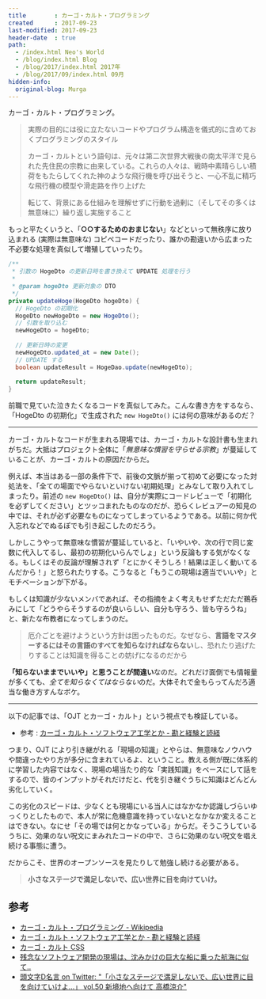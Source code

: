 ```yaml
---
title        : カーゴ・カルト・プログラミング
created      : 2017-09-23
last-modified: 2017-09-23
header-date  : true
path:
  - /index.html Neo's World
  - /blog/index.html Blog
  - /blog/2017/index.html 2017年
  - /blog/2017/09/index.html 09月
hidden-info:
  original-blog: Murga
---
```


カーゴ・カルト・プログラミング。

> 実際の目的には役に立たないコードやプログラム構造を儀式的に含めておくプログラミングのスタイル
> 
> カーゴ・カルトという語句は、元々は第二次世界大戦後の南太平洋で見られた先住民の宗教に由来している。これらの人々は、戦時中素晴らしい積荷をもたらしてくれた神のような飛行機を呼び出そうと、一心不乱に精巧な飛行機の模型や滑走路を作り上げた
> 
> 転じて、背景にある仕組みを理解せずに行動を過剰に（そしてその多くは無意味に）繰り返し実施すること

もっと平たくいうと、「**○○するためのおまじない**」などといって無秩序に放り込まれる (実際は無意味な) コピペコードだったり、誰かの勘違いから広まった不必要な処理を真似して増殖していったり。

```java
/**
 * 引数の HogeDto の更新日時を書き換えて UPDATE 処理を行う
 * 
 * @param hogeDto 更新対象の DTO
 */
private updateHoge(HogeDto hogeDto) {
  // HogeDto の初期化
  HogeDto newHogeDto = new HogeDto();
  // 引数を取り込む
  newHogeDto = hogeDto;
  
  // 更新日時の変更
  newHogeDto.updated_at = new Date();
  // UPDATE する
  boolean updateResult = HogeDao.update(newHogeDto);
  
  return updateResult;
}
```

前職で見ていた泣きたくなるコードを真似してみた。こんな書き方をするなら、「HogeDto の初期化」で生成された `new HogeDto()` には何の意味があるのだ？

-----

カーゴ・カルトなコードが生まれる現場では、カーゴ・カルトな設計書も生まれがちだ。大抵はプロジェクト全体に「*無意味な慣習を守らせる宗教*」が蔓延していることが、カーゴ・カルトの原因だからだ。

例えば、本当はある一部の条件下で、前後の文脈が揃って初めて必要になった対処法を、「全ての場面でやらないといけない初期処理」とみなして取り入れてしまったり。前述の `new HogeDto()` は、自分が実際にコードレビューで「初期化を必ずしてください」とツッコまれたものなのだが、恐らくレビュアーの知見の中では、それが必ず必要なものになってしまっているようである。以前に何か代入忘れなどでぬるぽでも引き起こしたのだろう。

しかしこうやって無意味な慣習が蔓延していると、「いやいや、次の行で同じ変数に代入してるし、最初の初期化いらんでしょ」という反論もする気がなくなる。もしくはその反論が理解されず「とにかくそうしろ！結果は正しく動いてるんだから！」と怒られたりする。こうなると「もうこの現場は適当でいいや」とモチベーションが下がる。

もしくは知識が少ないメンバであれば、その指摘をよく考えもせずただただ鵜呑みにして「どうやらそうするのが良いらしい、自分も守ろう、皆も守ろうね」と、新たな布教者になってしまうのだ。

> 厄介ごとを避けようという方針は困ったものだ。なぜなら、**言語をマスターするにはその言語のすべてを知らなければならない**し、恐れたり逃げたりすることは知識を得ることの妨げになるのだから

**「知らないままでいいや」と思うことが間違い**なのだ。どれだけ面倒でも情報量が多くても、*全てを知らなくてはならない*のだ。大体それで金もらってんだろ適当な働き方すんなボケ。

-----

以下の記事では、「OJT とカーゴ・カルト」という視点でも検証している。

- 参考 : [カーゴ・カルト・ソフトウェア工学とか - 勘と経験と読経](http://agnozingdays.hatenablog.com/entry/2016/12/27/182407)

つまり、OJT により引き継がれる「現場の知識」とやらは、無意味なノウハウや間違ったやり方が多分に含まれているよ、ということ。教える側が既に体系的に学習した内容ではなく、現場の場当たり的な「実践知識」をベースにして話をするので、皆のインプットがそれだけだと、代を引き継ぐうちに知識はどんどん劣化していく。

この劣化のスピードは、少なくとも現場にいる当人にはなかなか認識しづらいゆっくりとしたもので、本人が常に危機意識を持っていないとなかなか変えることはできない。なにせ「その場では何とかなっている」からだ。そうこうしているうちに、効果のない呪文にまみれたコードの中で、さらに効果のない呪文を唱え続ける事態に遭う。

だからこそ、世界のオープンソースを見たりして勉強し続ける必要がある。

> **小さなステージで満足しないで、広い世界に目を向けていけ。**

## 参考

- [カーゴ・カルト・プログラミング - Wikipedia](https://ja.wikipedia.org/wiki/%E3%82%AB%E3%83%BC%E3%82%B4%E3%83%BB%E3%82%AB%E3%83%AB%E3%83%88%E3%83%BB%E3%83%97%E3%83%AD%E3%82%B0%E3%83%A9%E3%83%9F%E3%83%B3%E3%82%B0)
- [カーゴ・カルト・ソフトウェア工学とか - 勘と経験と読経](http://agnozingdays.hatenablog.com/entry/2016/12/27/182407)
- [カーゴ・カルト CSS](https://terkel.github.io/cargo-cult-css/)
- [残念なソフトウェア開発の現場は、沈みかけの巨大な船に乗った航海に似て..](https://anond.hatelabo.jp/20130310152356)
- [頭文字D名言 on Twitter: "「小さなステージで満足しないで、広い世界に目を向けていけよ…」 vol.50 新境地へ向けて 高橋涼介"](https://twitter.com/initiald_meigen/status/580957545591803905)
